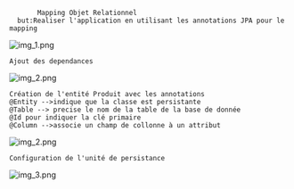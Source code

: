            Mapping Objet Relationnel
      but:Realiser l'application en utilisant les annotations JPA pour le mapping
![img_1.png](img_1.png)

    Ajout des dependances
![img_2.png](img_2.png)

    Création de l'entité Produit avec les annotations
    @Entity -->indique que la classe est persistante
    @Table --> precise le nom de la table de la base de donnée
    @Id pour indiquer la clé primaire
    @Column -->associe un champ de collonne à un attribut 
![img_2.png](img_2.png)

    Configuration de l'unité de persistance
![img_3.png](img_3.png)






